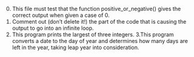 0. This file must test that the function positive_or_negative() gives the correct output when given a case of 0.
1. Comment out (don’t delete it!) the part of the code that is causing the output to go into an infinite loop.
2. This program prints the largest of three integers.
3.This program converts a date to the day of year and determines how many days are left in the year, taking leap year into consideration. 

